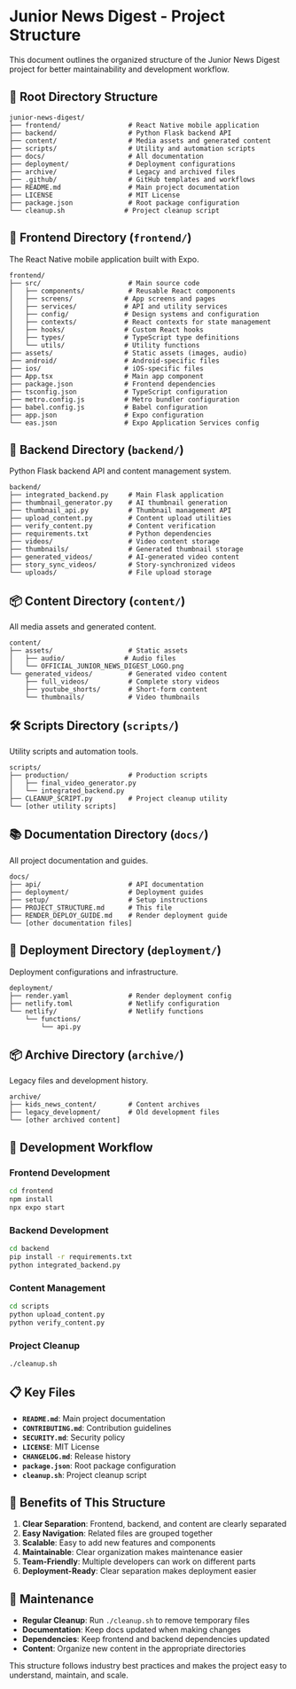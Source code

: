 # Junior News Digest - Project Structure

This document outlines the organized structure of the Junior News Digest project for better maintainability and development workflow.

## 📁 **Root Directory Structure**

```
junior-news-digest/
├── frontend/                 # React Native mobile application
├── backend/                  # Python Flask backend API
├── content/                  # Media assets and generated content
├── scripts/                  # Utility and automation scripts
├── docs/                     # All documentation
├── deployment/               # Deployment configurations
├── archive/                  # Legacy and archived files
├── .github/                  # GitHub templates and workflows
├── README.md                 # Main project documentation
├── LICENSE                   # MIT License
├── package.json              # Root package configuration
└── cleanup.sh               # Project cleanup script
```

## 🎯 **Frontend Directory** (`frontend/`)

The React Native mobile application built with Expo.

```
frontend/
├── src/                      # Main source code
│   ├── components/           # Reusable React components
│   ├── screens/             # App screens and pages
│   ├── services/            # API and utility services
│   ├── config/              # Design systems and configuration
│   ├── contexts/            # React contexts for state management
│   ├── hooks/               # Custom React hooks
│   ├── types/               # TypeScript type definitions
│   └── utils/               # Utility functions
├── assets/                  # Static assets (images, audio)
├── android/                 # Android-specific files
├── ios/                     # iOS-specific files
├── App.tsx                  # Main app component
├── package.json             # Frontend dependencies
├── tsconfig.json            # TypeScript configuration
├── metro.config.js          # Metro bundler configuration
├── babel.config.js          # Babel configuration
├── app.json                 # Expo configuration
└── eas.json                 # Expo Application Services config
```

## 🔧 **Backend Directory** (`backend/`)

Python Flask backend API and content management system.

```
backend/
├── integrated_backend.py     # Main Flask application
├── thumbnail_generator.py    # AI thumbnail generation
├── thumbnail_api.py          # Thumbnail management API
├── upload_content.py         # Content upload utilities
├── verify_content.py         # Content verification
├── requirements.txt          # Python dependencies
├── videos/                   # Video content storage
├── thumbnails/               # Generated thumbnail storage
├── generated_videos/         # AI-generated video content
├── story_sync_videos/        # Story-synchronized videos
└── uploads/                  # File upload storage
```

## 📦 **Content Directory** (`content/`)

All media assets and generated content.

```
content/
├── assets/                   # Static assets
│   ├── audio/               # Audio files
│   └── OFFICIAL_JUNIOR_NEWS_DIGEST_LOGO.png
└── generated_videos/         # Generated video content
    ├── full_videos/          # Complete story videos
    ├── youtube_shorts/       # Short-form content
    └── thumbnails/           # Video thumbnails
```

## 🛠️ **Scripts Directory** (`scripts/`)

Utility scripts and automation tools.

```
scripts/
├── production/               # Production scripts
│   ├── final_video_generator.py
│   └── integrated_backend.py
├── CLEANUP_SCRIPT.py         # Project cleanup utility
└── [other utility scripts]
```

## 📚 **Documentation Directory** (`docs/`)

All project documentation and guides.

```
docs/
├── api/                      # API documentation
├── deployment/               # Deployment guides
├── setup/                    # Setup instructions
├── PROJECT_STRUCTURE.md      # This file
├── RENDER_DEPLOY_GUIDE.md    # Render deployment guide
└── [other documentation files]
```

## 🚀 **Deployment Directory** (`deployment/`)

Deployment configurations and infrastructure.

```
deployment/
├── render.yaml               # Render deployment config
├── netlify.toml              # Netlify configuration
└── netlify/                  # Netlify functions
    └── functions/
        └── api.py
```

## 📦 **Archive Directory** (`archive/`)

Legacy files and development history.

```
archive/
├── kids_news_content/        # Content archives
├── legacy_development/       # Old development files
└── [other archived content]
```

## 🔄 **Development Workflow**

### **Frontend Development**
```bash
cd frontend
npm install
npx expo start
```

### **Backend Development**
```bash
cd backend
pip install -r requirements.txt
python integrated_backend.py
```

### **Content Management**
```bash
cd scripts
python upload_content.py
python verify_content.py
```

### **Project Cleanup**
```bash
./cleanup.sh
```

## 📋 **Key Files**

- **`README.md`**: Main project documentation
- **`CONTRIBUTING.md`**: Contribution guidelines
- **`SECURITY.md`**: Security policy
- **`LICENSE`**: MIT License
- **`CHANGELOG.md`**: Release history
- **`package.json`**: Root package configuration
- **`cleanup.sh`**: Project cleanup script

## 🎯 **Benefits of This Structure**

1. **Clear Separation**: Frontend, backend, and content are clearly separated
2. **Easy Navigation**: Related files are grouped together
3. **Scalable**: Easy to add new features and components
4. **Maintainable**: Clear organization makes maintenance easier
5. **Team-Friendly**: Multiple developers can work on different parts
6. **Deployment-Ready**: Clear separation makes deployment easier

## 🔧 **Maintenance**

- **Regular Cleanup**: Run `./cleanup.sh` to remove temporary files
- **Documentation**: Keep docs updated when making changes
- **Dependencies**: Keep frontend and backend dependencies updated
- **Content**: Organize new content in the appropriate directories

This structure follows industry best practices and makes the project easy to understand, maintain, and scale.
